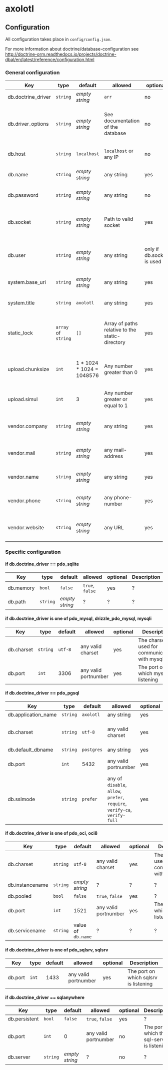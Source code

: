 # axolotl

## Configuration
All configuration takes place in `config/config.json`.

For more information about doctrine/database-configuration see <http://doctrine-orm.readthedocs.io/projects/doctrine-dbal/en/latest/reference/configuration.html>

### General configuration
Key | type | default | allowed | optional | Description
--- | --- | --- | --- | --- | ---
db.doctrine_driver | `string` | *empty string* | `arr` | no | Driver to use for doctrine
db.driver_options | `string` | *empty string* | See documentation of the database | no | Driver-options-string containing connection-parameters
db.host | `string` | `localhost` | `localhost` or any IP | no | Host-server running the database
db.name | `string` | *empty string* | any string | yes | The name of the used database
db.password | `string` | *empty string* | any string | no | Password to use for db-authentication
db.socket | `string` | *empty string* | Path to valid socket | yes | A valid unix-socket that allows connection to a database
db.user | `string` | *empty string* | any string | only if db.socket is used | The username used to connect to the database
system.base_uri | `string` | *empty string* | any string | yes | *coming soon* No trailing slashes
system.title | `string` | `axolotl` | any string | yes | What is set in the title right of the `|`. If set to an empty string the `|` will not be displayed
static_lock | `array` of `string` | `[]` | Array of paths relative to the static-directory | yes | Files inside the static-directory that should not be accessible (403)
upload.chunksize | `int` | 1 * 1024 * 1024 = 1048576 | Any number greater than 0 | yes | Maximal size of chunks used for uploading files
upload.simul | `int` | 3 | Any number greater or equal to 1 | yes | Maximum of simultaneous uploaded chunks
vendor.company | `string` | *empty string* | any string | yes | The name of the company administrating the system
vendor.mail | `string` | *empty string* | any mail-address | yes | The mail-address of the system-administrator
vendor.name | `string` | *empty string* | any string | yes | The name of the system-administrator
vendor.phone | `string` | *empty string* | any phone-number | yes | The phone-number of the system-administrator
vendor.website | `string` | *empty string* | any URL | yes | The website of the system-administrator

### Specific configuration
#### if db.doctrine_driver == pdo_sqlite
Key | type | default | allowed | optional | Description
--- | --- | --- | --- | --- | ---
db.memory | `bool` | `false` | `true`, `false` | yes | ?
db.path | `string` | *empty string* | ? | ? | ?

#### if db.doctrine_driver is one of pdo_mysql, drizzle_pdo_mysql, mysqli
Key | type | default | allowed | optional | Description
--- | --- | --- | --- | --- | ---
db.charset | `string` | `utf-8` | any valid charset | yes | The charset used for communication with mysql
db.port | `int` | 3306 | any valid portnumber | yes | The port on which mysql is listening

#### if db.doctrine_driver == pdo_pgsql
Key | type | default | allowed | optional | Description
--- | --- | --- | --- | --- | ---
db.application_name | `string` | `axolotl` | any string | yes | ?
db.charset | `string` | `utf-8` | any valid charset | yes | The charset used for communication with postgres
db.default_dbname | `string` | `postgres` | any string | yes | ?
db.port | `int` | 5432 | any valid portnumber | yes | The port on which postgres is listening
db.sslmode | `string` | `prefer` | any of `disable`, `allow`, `prefer`, `require`, `verify-ca`, `verify-full` | yes | ?

#### if db.doctrine_driver is one of pdo_oci, oci8
Key | type | default | allowed | optional | Description
--- | --- | --- | --- | --- | ---
db.charset | `string` | `utf-8` | any valid charset | yes | The charset used for communication with oci
db.instancename | `string` | *empty string* | ? | ? | ?
db.pooled | `bool` | `false` | `true`, `false` | yes | ?
db.port | `int` | 1521 | any valid portnumber | yes | The port on which oci is listening
db.servicename | `string` | value of `db.name` | ? | ? | ?

#### if db.doctrine_driver is one of pdo_sqlsrv, sqlsrv
Key | type | default | allowed | optional | Description
--- | --- | --- | --- | --- | ---
db.port | `int` | 1433 | any valid portnumber | yes | The port on which sqlsrv is listening

#### if db.doctrine_driver == sqlanywhere
Key | type | default | allowed | optional | Description
--- | --- | --- | --- | --- | ---
db.persistent | `bool` | `false` | `true`, `false` | yes | ?
db.port | `int` | 0 | any valid portnumber | no | The port on which the sql-server is listening
db.server | `string` | *empty string* | ? | no | ?

